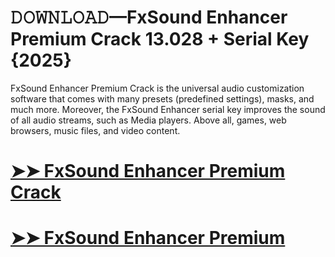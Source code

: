 # 𝙳𝙾𝚆𝙽𝙻𝙾𝙰𝙳—FxSound Enhancer Premium Crack 13.028 + Serial Key {2025}

FxSound Enhancer Premium Crack is the universal audio customization software that comes with many presets (predefined settings), masks, and much more. Moreover, the FxSound Enhancer serial key improves the sound of all audio streams, such as Media players. Above all,  games, web browsers, music files, and video content.

# [➤➤ FxSound Enhancer Premium Crack ](https://up-community.link/dl/)

# [➤➤ FxSound Enhancer Premium](https://up-community.link/dl/)
